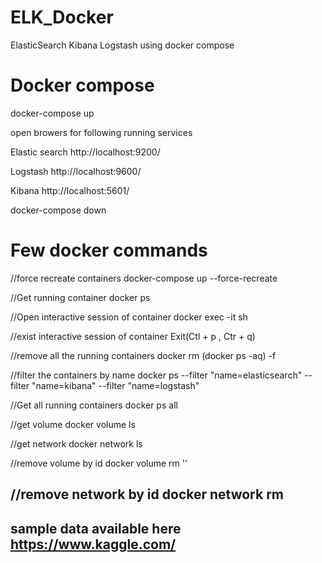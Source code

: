 # ELK_Docker
ElasticSearch Kibana Logstash using docker compose

# Docker compose 
docker-compose up 

open browers for following running services 

Elastic search
http://localhost:9200/

Logstash
http://localhost:9600/

Kibana
http://localhost:5601/

docker-compose down 

# Few docker commands
//force recreate containers
docker-compose up --force-recreate

//Get running container 
docker ps

//Open interactive session of container 
docker exec -it <ContainerId> sh

//exist interactive session of container
Exit(Ctl + p , Ctr + q)

//remove all the running containers 
docker rm (docker ps -aq) -f 

//filter the containers by name
docker ps --filter "name=elasticsearch" --filter "name=kibana" --filter "name=logstash"

//Get all running containers
docker ps all 

//get volume 
docker volume ls

//get network 
docker network ls

//remove volume by id
docker volume rm '<volumeId>'

//remove network by id 
docker network rm <NetworkId>
----------------
sample data available here https://www.kaggle.com/
----------
